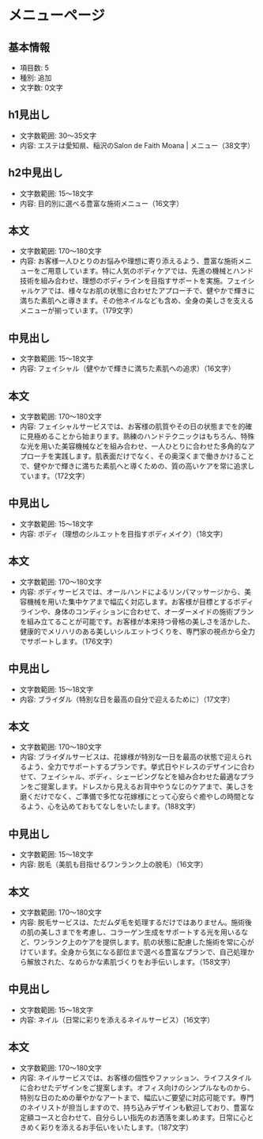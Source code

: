 # メニューページ

## 基本情報
- 項目数: 5
- 種別: 追加
- 文字数: 0文字

## h1見出し
- 文字数範囲: 30～35文字
- 内容: エステは愛知県、稲沢のSalon de Faith Moana | メニュー（38文字）

## h2中見出し
- 文字数範囲: 15～18文字
- 内容: 目的別に選べる豊富な施術メニュー（16文字）

## 本文
- 文字数範囲: 170～180文字
- 内容: お客様一人ひとりのお悩みや理想に寄り添えるよう、豊富な施術メニューをご用意しています。特に人気のボディケアでは、先進の機械とハンド技術を組み合わせ、理想のボディラインを目指すサポートを実施。フェイシャルケアでは、様々なお肌の状態に合わせたアプローチで、健やかで輝きに満ちた素肌へと導きます。その他ネイルなども含め、全身の美しさを支えるメニューが揃っています。（179文字）

## 中見出し
- 文字数範囲: 15～18文字
- 内容: フェイシャル（健やかで輝きに満ちた素肌への追求）（16文字）

## 本文
- 文字数範囲: 170～180文字
- 内容: フェイシャルサービスでは、お客様の肌質やその日の状態までを的確に見極めることから始まります。熟練のハンドテクニックはもちろん、特殊な光を用いた美容機械などを組み合わせ、一人ひとりに合わせた多角的なアプローチを実践します。肌表面だけでなく、その奥深くまで働きかけることで、健やかで輝きに満ちた素肌へと導くための、質の高いケアを常に追求しています。（172文字）

## 中見出し
- 文字数範囲: 15～18文字
- 内容: ボディ（理想のシルエットを目指すボディメイク）（18文字）

## 本文
- 文字数範囲: 170～180文字
- 内容: ボディサービスでは、オールハンドによるリンパマッサージから、美容機械を用いた集中ケアまで幅広く対応します。お客様が目標とするボディラインや、身体のコンディションに合わせて、オーダーメイドの施術プランを組み立てることが可能です。お客様が本来持つ骨格の美しさを活かした、健康的でメリハリのある美しいシルエットづくりを、専門家の視点から全力でサポートします。（176文字）

## 中見出し
- 文字数範囲: 15～18文字
- 内容: ブライダル（特別な日を最高の自分で迎えるために）（17文字）

## 本文
- 文字数範囲: 170～180文字
- 内容: ブライダルサービスは、花嫁様が特別な一日を最高の状態で迎えられるよう、全力でサポートするプランです。挙式日やドレスのデザインに合わせて、フェイシャル、ボディ、シェービングなどを組み合わせた最適なプランをご提案します。ドレスから見えるお背中やうなじのケアまで、美しさを磨くだけでなく、ご準備で多忙な花嫁様にとって心安らぐ癒やしの時間となるよう、心を込めておもてなしをいたします。（188文字）

## 中見出し
- 文字数範囲: 15～18文字
- 内容: 脱毛（美肌も目指せるワンランク上の脱毛）（16文字）

## 本文
- 文字数範囲: 170～180文字
- 内容: 脱毛サービスは、ただムダ毛を処理するだけではありません。施術後の肌の美しさまでを考慮し、コラーゲン生成をサポートする光を用いるなど、ワンランク上のケアを提供します。肌の状態に配慮した施術を常に心がけています。全身から気になる部位まで選べる豊富なプランで、自己処理から解放された、なめらかな素肌づくりをお手伝いします。（158文字）

## 中見出し
- 文字数範囲: 15～18文字
- 内容: ネイル（日常に彩りを添えるネイルサービス）（16文字）

## 本文
- 文字数範囲: 170～180文字
- 内容: ネイルサービスでは、お客様の個性やファッション、ライフスタイルに合わせたデザインをご提案します。オフィス向けのシンプルなものから、特別な日のための華やかなアートまで、幅広いご要望に対応可能です。専門のネイリストが担当しますので、持ち込みデザインも歓迎しており、豊富な定額コースと合わせて、自分らしい指先のお洒落を楽しめます。日常に心ときめく彩りを添えるお手伝いをいたします。（187文字）

